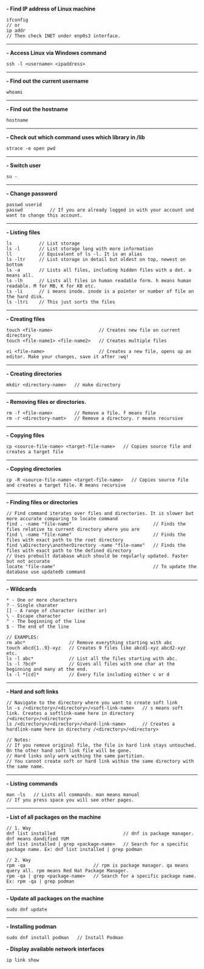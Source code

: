 **- Find IP address of Linux machine**
```
ifconfig
// or
ip addr
// Then check INET under enp0s3 interface. 
```
---
**- Access Linux via Windows command**
```
ssh -l <username> <ipaddress>
```
---
**- Find out the current username**
```
whoami
```
---
**- Find out the hostname**
```
hostname
```
---
**- Check out which command uses which library in /lib**
```
strace -e open pwd
```
---
**- Switch user**
```
su -
```
---
**- Change password**
```
passwd userid
passwd          // If you are already logged in with your account und want to change this account.
```
---
**- Listing files**
```
ls          // List storage
ls -l       // List storage long with more information
ll          // Equivalent of ls -l. It is an alias
ls -ltr     // List storage in detail but oldest on top, newest on bottom
ls -a       // Lists all files, including hidden files with a dot. a means all.
ls -lh      // Lists all files in human readable form. h means human readable. M for MB, K for KB etc.
ls -li      // i means inode. inode is a pointer or number of file on the hard disk.
ls -ltri    // This just sorts the files
```
---
**- Creating files**
```
touch <file-name>                 // Creates new file on current directory
touch <file-name1> <file-name2>   // Creates multiple files 

vi <file-name>                    // Creates a new file, opens up an editor. Make your changes, save it after :wq!
```
---
**- Creating directories**
```
mkdir <directory-name>   // make directory
```
---
**- Removing files or directories.**
```
rm -f <file-name>        // Remove a file. f means file
rm -r <directory-namt>   // Remove a directory. r means recursive
```
---
**- Copying files**
```
cp <source-file-name> <target-file-name>   // Copies source file and creates a target file
```
---
**- Copying directories**
```
cp -R <source-file-name> <target-file-name>   // Copies source file and creates a target file. R means recursive
```
---
**- Finding files or directories**
```
// Find command iterates over files and directories. It is slower but more accurate comparing to locate command
find . -name "file-name"                              // Finds the files relative to current directory where you are
find \ -name "file-name"                              // Finds the files with exact path to the root directory
find \aDirectory\anotherDirectory -name "file-name"   // Finds the files with exact path to the defined directory
// Uses prebuilt database which should be regularly updated. Faster but not accurate
locate "file-name"                                    // To update the database use updatedb command   
```
---
**- Wildcards**
```
* - One or more characters
? - Single charater
[] - A range of character (either or)
\ - Escape character
^ - The beginning of the line
$ - The end of the line
```
```
// EXAMPLES:
rm abc*                // Remove everything starting with abc
touch abcd{1..9}-xyz   // Creates 9 files like abcd1-xyz abcd2-xyz etc.
ls -l abc*             // List all the files starting with abc.
ls -l ?bcd*            // Gives all files with one char at the beginning and many at the end.
ls -l *[cd]*           // Every file including either c or d
```
---
**- Hard and soft links**
```
// Navigate to the directory where you want to create soft link
ln -s /<directory>/<directory>/<soft-link-name>   // s means soft link. Creates a softlink-name here in directory /<directory>/<directory>
ls /<directory>/<directory>/<hard-link-name>      // Creates a hardlink-name here in directory /<directory>/<directory>
```
```
// Notes: 
// If you remove original file, the file in hard link stays untouched. On the other hand soft link file will be gone.
// Hard links only work withing the same partition.
// You cannot create soft or hard link within the same directory with the same name.
```
---
**- Listing commands**
```
man -ls   // Lists all commands. man means manual
// If you press space you will see other pages.
```
---
**- List of all packages on the machine**
```
// 1. Way
dnf list installed                         // dnf is package manager. dnf means dandified YUM
dnf list installed | grep <package-name>   // Search for a specific package name. Ex: dnf list installed | grep podman

// 2. Way
rpm -qa                         // rpm is package manager. qa means query all. rpm means Red Hat Package Manager.
rpm -qa | grep <package-name>   // Search for a specific package name. Ex: rpm -qa | grep podman
```
---
**- Update all packages on the machine**
```
sudo dnf update
```
---
**- Installing podman**
```
sudo dnf install podman   // Install Podman
```
**- Display available network interfaces**
```
ip link show
```
